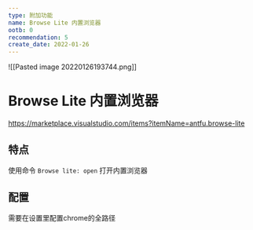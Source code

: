 ```yaml
---
type: 附加功能
name: Browse Lite 内置浏览器
ootb: 0
recommendation: 5
create_date: 2022-01-26
---
```


![[Pasted image 20220126193744.png]]

# Browse Lite 内置浏览器

https://marketplace.visualstudio.com/items?itemName=antfu.browse-lite

## 特点

使用命令 `Browse lite: open` 打开内置浏览器

## 配置

需要在设置里配置chrome的全路径